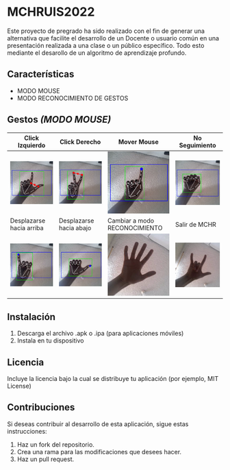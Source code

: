 # MCHRUIS2022
Este proyecto de pregrado ha sido realizado con el fin de generar una alternativa que facilite el desarrollo de un Docente o usuario común en una presentación realizada a una clase o un público específico. Todo esto mediante el desarollo de un algoritmo de aprendizaje profundo.

## Características
- MODO MOUSE
- MODO RECONOCIMIENTO DE GESTOS

## Gestos *(MODO MOUSE)*
| Click Izquierdo | Click Derecho | Mover Mouse | No Seguimiento |
| --- | --- | --- | --- |
| ![click izquierdo](click_izquierdo.png) | ![click derecho](click_derecho.png) | ![mover mouse](mover_mouse.png) | ![no seguimiento](no_seguimiento.png) |
| Desplazarse hacia arriba | Desplazarse hacia abajo | Cambiar a modo RECONOCIMIENTO | Salir de MCHR |
| ![up scroll](up_scroll.png) | ![down scroll](down_scroll.png) | ![cambiar a reconocimiento](cambiar_a_modo_reconocimiento.png) | ![salir de mchr](salir_de_mchr.png) |

## Instalación
1. Descarga el archivo .apk o .ipa (para aplicaciones móviles)
2. Instala en tu dispositivo

## Licencia
Incluye la licencia bajo la cual se distribuye tu aplicación (por ejemplo, MIT License)

## Contribuciones
Si deseas contribuir al desarrollo de esta aplicación, sigue estas instrucciones:
1. Haz un fork del repositorio.
2. Crea una rama para las modificaciones que desees hacer.
3. Haz un pull request.

